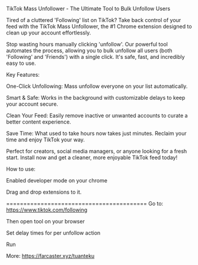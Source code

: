 TikTok Mass Unfollower - The Ultimate Tool to Bulk Unfollow Users

Tired of a cluttered 'Following' list on TikTok? Take back control of your feed with the TikTok Mass Unfollower, the #1 Chrome extension designed to clean up your account effortlessly.

Stop wasting hours manually clicking 'unfollow'. Our powerful tool automates the process, allowing you to bulk unfollow all users (both 'Following' and 'Friends') with a single click. It's safe, fast, and incredibly easy to use.

Key Features:

One-Click Unfollowing: Mass unfollow everyone on your list automatically.

Smart & Safe: Works in the background with customizable delays to keep your account secure.

Clean Your Feed: Easily remove inactive or unwanted accounts to curate a better content experience.

Save Time: What used to take hours now takes just minutes. Reclaim your time and enjoy TikTok your way.

Perfect for creators, social media managers, or anyone looking for a fresh start. Install now and get a cleaner, more enjoyable TikTok feed today!

How to use:

Enabled developer mode on your chrome

Drag and drop extensions to it.

=========================================
Go to: https://www.tiktok.com/following

Then open tool on your browser

Set delay times for per unfollow action

Run

More: https://farcaster.xyz/tuanteku
